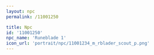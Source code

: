 ```yaml
---
layout: npc
permalink: /11001250

title: Npc
id: '11001250'
npc_name: 'Runeblade 1'
icon_url: 'portrait/npc/11001234_m_rblader_scout_p.png'
---
```

